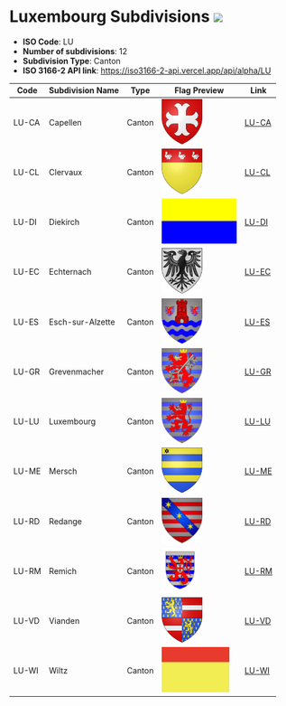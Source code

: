 # Luxembourg Subdivisions ![](https://flagcdn.com/h40/lu.png)

- **ISO Code**: LU
- **Number of subdivisions**: 12
- **Subdivision Type**: Canton
- **ISO 3166-2 API link**: https://iso3166-2-api.vercel.app/api/alpha/LU

| Code  | Subdivision Name         | Type | Flag Preview | Link |
|-------|--------------------------|--------------| -------------- |----------|
| LU-CA | Capellen | Canton | <img src='https://raw.githubusercontent.com/amckenna41/iso3166-flag-icons/main/iso3166-2-icons/LU/LU-CA.svg' height='80'> | [LU-CA](https://github.com/amckenna41/iso3166-flag-icons/blob/main/iso3166-2-icons/LU/LU-CA.svg) |
| LU-CL | Clervaux | Canton | <img src='https://raw.githubusercontent.com/amckenna41/iso3166-flag-icons/main/iso3166-2-icons/LU/LU-CL.svg' height='80'> | [LU-CL](https://github.com/amckenna41/iso3166-flag-icons/blob/main/iso3166-2-icons/LU/LU-CL.svg) |
| LU-DI | Diekirch | Canton | <img src='https://raw.githubusercontent.com/amckenna41/iso3166-flag-icons/main/iso3166-2-icons/LU/LU-DI.png' height='80'> | [LU-DI](https://github.com/amckenna41/iso3166-flag-icons/blob/main/iso3166-2-icons/LU/LU-DI.png) |
| LU-EC | Echternach | Canton | <img src='https://raw.githubusercontent.com/amckenna41/iso3166-flag-icons/main/iso3166-2-icons/LU/LU-EC.svg' height='80'> | [LU-EC](https://github.com/amckenna41/iso3166-flag-icons/blob/main/iso3166-2-icons/LU/LU-EC.svg) |
| LU-ES | Esch-sur-Alzette | Canton | <img src='https://raw.githubusercontent.com/amckenna41/iso3166-flag-icons/main/iso3166-2-icons/LU/LU-ES.png' height='80'> | [LU-ES](https://github.com/amckenna41/iso3166-flag-icons/blob/main/iso3166-2-icons/LU/LU-ES.png) |
| LU-GR | Grevenmacher | Canton | <img src='https://raw.githubusercontent.com/amckenna41/iso3166-flag-icons/main/iso3166-2-icons/LU/LU-GR.png' height='80'> | [LU-GR](https://github.com/amckenna41/iso3166-flag-icons/blob/main/iso3166-2-icons/LU/LU-GR.png) |
| LU-LU | Luxembourg | Canton | <img src='https://raw.githubusercontent.com/amckenna41/iso3166-flag-icons/main/iso3166-2-icons/LU/LU-LU.png' height='80'> | [LU-LU](https://github.com/amckenna41/iso3166-flag-icons/blob/main/iso3166-2-icons/LU/LU-LU.svg) |
| LU-ME | Mersch | Canton | <img src='https://raw.githubusercontent.com/amckenna41/iso3166-flag-icons/main/iso3166-2-icons/LU/LU-ME.svg' height='80'> | [LU-ME](https://github.com/amckenna41/iso3166-flag-icons/blob/main/iso3166-2-icons/LU/LU-ME.svg) |
| LU-RD | Redange | Canton | <img src='https://raw.githubusercontent.com/amckenna41/iso3166-flag-icons/main/iso3166-2-icons/LU/LU-RD.png' height='80'> | [LU-RD](https://github.com/amckenna41/iso3166-flag-icons/blob/main/iso3166-2-icons/LU/LU-RD.png) |
| LU-RM | Remich | Canton | <img src='https://raw.githubusercontent.com/amckenna41/iso3166-flag-icons/main/iso3166-2-icons/LU/LU-RM.png' height='80'> | [LU-RM](https://github.com/amckenna41/iso3166-flag-icons/blob/main/iso3166-2-icons/LU/LU-RM.png) |
| LU-VD | Vianden | Canton | <img src='https://raw.githubusercontent.com/amckenna41/iso3166-flag-icons/main/iso3166-2-icons/LU/LU-VD.svg' height='80'> | [LU-VD](https://github.com/amckenna41/iso3166-flag-icons/blob/main/iso3166-2-icons/LU/LU-VD.png) |
| LU-WI | Wiltz | Canton | <img src='https://raw.githubusercontent.com/amckenna41/iso3166-flag-icons/main/iso3166-2-icons/LU/LU-WI.svg' height='80'> | [LU-WI](https://github.com/amckenna41/iso3166-flag-icons/blob/main/iso3166-2-icons/LU/LU-WI.svg) |
